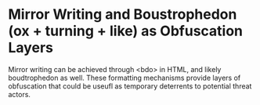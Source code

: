 # Mirror Writing and Boustrophedon (ox + turning + like) as Obfuscation Layers

Mirror writing can be achieved through \<bdo\> in HTML, and likely boudtrophedon as well. 
These formatting mechanisms provide layers of obfuscation that could be useufl as temporary deterrents to potential threat actors. 

